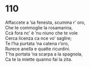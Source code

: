 # 110
  
Affaccete a ’sa fenesta, scumma r’ oro,  
Che te commoglie la rosamarina,  
Ccà fora nc’ è ’nu niuno che te vole  
Cerca licenza ca nce vo’ saglire;  
Te l’ha purtata ’na catena r’oro,  
Rurece anella e quatte ricurdini.  
T’ha portata ’na scarpa a la spagnola,  
Ca te la miette quanno fai la zita.
